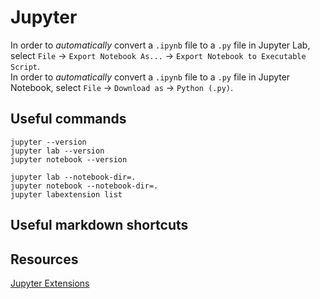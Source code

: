 # Jupyter

In order to _automatically_ convert a `.ipynb` file to a `.py` file in Jupyter Lab, select `File` -> `Export Notebook As...` -> `Export Notebook to Executable Script`.<br>
In order to _automatically_ convert a `.ipynb` file to a `.py` file in Jupyter Notebook, select `File` -> `Download as` -> `Python (.py)`.<br>

## Useful commands

`jupyter --version`<br>
`jupyter lab --version`<br>
`jupyter notebook --version`<br>

`jupyter lab --notebook-dir=.`<br>
`jupyter notebook --notebook-dir=.`<br>
`jupyter labextension list`<br>

## Useful markdown shortcuts



## Resources

[Jupyter Extensions](https://jupyterlab.readthedocs.io/en/stable/user/extensions.html)<br>

